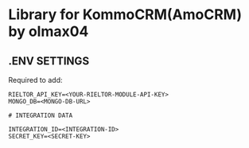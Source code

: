 # Library for KommoCRM(AmoCRM) by olmax04

## .ENV SETTINGS

Required to add:

```shell
RIELTOR_API_KEY=<YOUR-RIELTOR-MODULE-API-KEY>
MONGO_DB=<MONGO-DB-URL>

# INTEGRATION DATA

INTEGRATION_ID=<INTEGRATION-ID>
SECRET_KEY=<SECRET-KEY>
```
